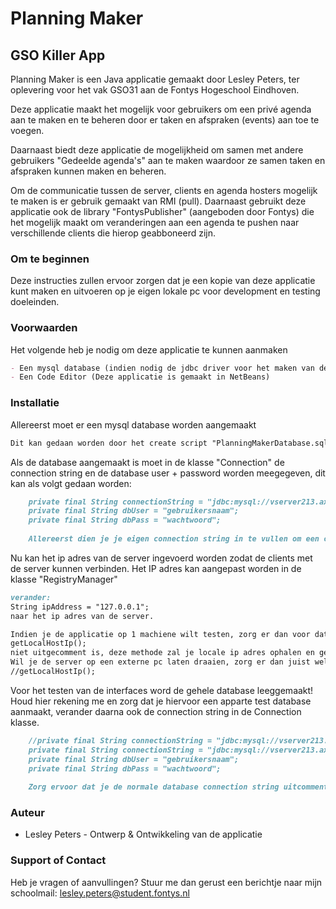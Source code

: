 ﻿# Planning Maker
## GSO Killer App

Planning Maker is een Java applicatie gemaakt door Lesley Peters, ter oplevering voor het vak GSO31 aan de Fontys Hogeschool Eindhoven.

Deze applicatie maakt het mogelijk voor gebruikers om een privé agenda aan te maken en te beheren door er taken en afspraken (events) aan toe te voegen.

Daarnaast biedt deze applicatie de mogelijkheid om samen met andere gebruikers "Gedeelde agenda's" aan te maken waardoor ze samen taken en afspraken kunnen maken en beheren.

Om de communicatie tussen de server, clients en agenda hosters mogelijk te maken is er gebruik gemaakt van RMI (pull). Daarnaast gebruikt deze applicatie ook de library "FontysPublisher" (aangeboden door Fontys) die het mogelijk maakt om veranderingen aan een agenda te pushen naar verschillende clients die hierop geabboneerd zijn.

### Om te beginnen
Deze instructies zullen ervoor zorgen dat je een kopie van deze applicatie kunt maken en uitvoeren op je eigen lokale pc voor development en testing doeleinden.

### Voorwaarden
Het volgende heb je nodig om deze applicatie te kunnen aanmaken
```markdown
- Een mysql database (indien nodig de jdbc driver voor het maken van de connectie)
- Een Code Editor (Deze applicatie is gemaakt in NetBeans)
```

### Installatie
Allereerst moet er een mysql database worden aangemaakt
```markdown
Dit kan gedaan worden door het create script "PlanningMakerDatabase.sql" uit te voeren in je eigen mysql database.
```

Als de database aangemaakt is moet in de klasse "Connection" de connection string en de database user + password worden meegegeven, dit kan als volgt gedaan worden:
```markdown
    private final String connectionString = "jdbc:mysql://vserver213.axc.nl:3306/lesleya213_gso?zeroDateTimeBehavior=convertToNull";
    private final String dbUser = "gebruikersnaam";
    private final String dbPass = "wachtwoord";
    
    Allereerst dien je je eigen connection string in te vullen om een connectie te maken naar je eigen database, daarna moet je de gebruikersnaam en wachtwoord meegeven ter verificatie.
```

Nu kan het ip adres van de server ingevoerd worden zodat de clients met de server kunnen verbinden.
Het IP adres kan aangepast worden in de klasse "RegistryManager"
```markdown
verander: 
String ipAddress = "127.0.0.1";
naar het ip adres van de server.

Indien je de applicatie op 1 machiene wilt testen, zorg er dan voor dat de regel (te vinden in de constructor van RegistryManager):
getLocalHostIp();
niet uitgecomment is, deze methode zal je locale ip adres ophalen en gebruiken om een connectie mee te maken.
Wil je de server op een externe pc laten draaien, zorg er dan juist wel voor dat deze regel uitgecomment is:
//getLocalHostIp();
```

Voor het testen van de interfaces word de gehele database leeggemaakt! Houd hier rekening me en zorg dat je hiervoor een apparte test database aanmaakt, verander daarna ook de connection string in de Connection klasse.
```markdown
    //private final String connectionString = "jdbc:mysql://vserver213.axc.nl:3306/lesleya213_gso?zeroDateTimeBehavior=convertToNull";
    private final String connectionString = "jdbc:mysql://vserver213.axc.nl:3306/lesleya213_gso?zeroDateTimeBehavior=convertToNull";
    private final String dbUser = "gebruikersnaam";
    private final String dbPass = "wachtwoord";
    
    Zorg ervoor dat je de normale database connection string uitcomment en de connection string van de test database gebruikt tijdens het testen van de interfaces.
```

### Auteur
- Lesley Peters - Ontwerp & Ontwikkeling van de applicatie

### Support of Contact
Heb je vragen of aanvullingen? Stuur me dan gerust een berichtje naar mijn schoolmail: lesley.peters@student.fontys.nl

